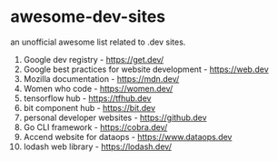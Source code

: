 # awesome-dev-sites
an unofficial awesome list related to .dev sites.

1. Google dev registry - https://get.dev/
2. Google best practices for website development - https://web.dev
3. Mozilla documentation - https://mdn.dev/
4. Women who code - https://women.dev/
5. tensorflow hub - https://tfhub.dev
6. bit component hub - https://bit.dev
7. personal developer websites - https://github.dev
8. Go CLI framework - https://cobra.dev/ 
9. Accend website for dataops - https://www.dataops.dev
10. lodash web library - https://lodash.dev/ 

